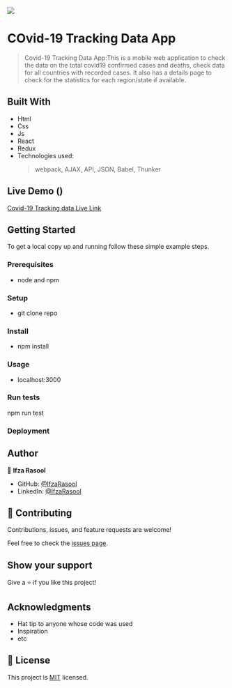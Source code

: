 ![](https://img.shields.io/badge/Microverse-blueviolet)

# COvid-19 Tracking Data App

> Covid-19 Tracking Data App:This is a mobile web application to check the data on the total covid19 confirmed cases and deaths, check data for all countries with recorded cases. It also has a details page to check for the statistics for each region/state if available.

## Built With

- Html
- Css
- Js
- React
- Redux
- Technologies used:
  > webpack,
  > AJAX,
  > API,
  > JSON,
  > Babel,
  > Thunker

## Live Demo ()

[Covid-19 Tracking data Live Link](https://wondrous-tarsier-5ca459.netlify.app/)

## Getting Started

To get a local copy up and running follow these simple example steps.

### Prerequisites

- node and npm

### Setup

- git clone repo

### Install

- npm install

### Usage

- localhost:3000

### Run tests

npm run test

### Deployment

## Author

👤 **Ifza Rasool**

- GitHub: [@IfzaRasool](https://github.com/IfzaRasool)
- LinkedIn: [@IfzaRasool](https://www.linkedin.com/in/ifza-arain/)

## 🤝 Contributing

Contributions, issues, and feature requests are welcome!

Feel free to check the [issues page](../../issues/).

## Show your support

Give a ⭐️ if you like this project!

## Acknowledgments

- Hat tip to anyone whose code was used
- Inspiration
- etc

## 📝 License

This project is [MIT](./MIT.md) licensed.

